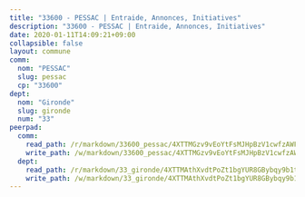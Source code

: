 ```yaml
---
title: "33600 - PESSAC | Entraide, Annonces, Initiatives"
description: "33600 - PESSAC | Entraide, Annonces, Initiatives"
date: 2020-01-11T14:09:21+09:00
collapsible: false
layout: commune
comm:
  nom: "PESSAC"
  slug: pessac
  cp: "33600"
dept:
  nom: "Gironde"
  slug: gironde
  num: "33"
peerpad:
  comm:
    read_path: /r/markdown/33600_pessac/4XTTMGzv9vEoYtFsMJHpBzV1cwfzAWFhj9EsrjDWLSw1skLTY
    write_path: /w/markdown/33600_pessac/4XTTMGzv9vEoYtFsMJHpBzV1cwfzAWFhj9EsrjDWLSw1skLTY-K3TgUn6vwHRTGonhQ7tRbwagGrk1iJ76yxrr1aZNKXRQ6HPkxXVnuAmVn8KyYbVLK9yjeuY1hotZfUrdSf5tdoXM9GpcGgkLiWBKF31KvHjqj5yTR6uHiCtC7nNJxYbvpghUWCaA
  dept:
    read_path: /r/markdown/33_gironde/4XTTMAthXvdtPoZt1bgYUR8GBybqy9b1tLUaaKDw5iKj57LRt
    write_path: /w/markdown/33_gironde/4XTTMAthXvdtPoZt1bgYUR8GBybqy9b1tLUaaKDw5iKj57LRt-K3TgU8ogmN5s8hbKrZhkV9P1KQiFepNWXjoYRvdMTW1jt7eRXTmrjG677tN9mcUTsALjzYGgb8mvcrYPJn2Jd8cTiBmF9aZcbgdcQL1kzCPJnSf6X8tpEcGPdTr5qT6cQqEpt6oQ
---
```


